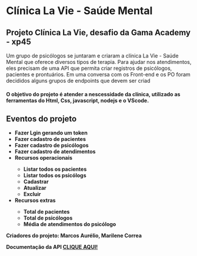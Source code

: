 # Clínica La Vie - Saúde Mental
<h2>Projeto Clínica La Vie, desafio da Gama Academy - xp45</h2>
<p>
Um grupo de psicólogos se juntaram e criaram a clínica La Vie -
Saúde Mental que oferece diversos tipos de terapia.
Para ajudar nos atendimentos, eles precisam de uma API que
permita criar registros de psicólogos, pacientes e prontuários.
Em uma conversa com os Front-end e os PO foram decididos
alguns grupos de endpoints que devem ser criad
</p>

<h4>O objetivo do projeto é atender a nescessidade da clínica,
utilizado as ferramentas do Html, Css, javascript, nodejs e o VScode.
<div>
  <h2>Eventos do projeto </h2>
    <ul>
        <li>Fazer Lgin gerando um token</li>
        <li>Fazer cadastro de pacientes</li>
        <li>Fazer cadastro de psicólogos</li>
        <li>Fazer cadastro de atendimentos</li>
        <li>Recursos operacionais</li>
        <ul>
           <li>Listar todos os pacientes</li>
           <li>Listar todos os psicólogs</li>
           <li>Cadastrar</li>
           <li>Atualizar</li>
           <li>Excluir</li>
        </ul>
        <li>Recursos extras</li>
        <ul>
           <li>Total de pacientes</li>
           <li>Total de psicólogos</li>
           <li>Média de atendimentos do psicólogo</li>
        </ul>
    </ul>
    
</div>
<p>Criadores do projeto: Marcos Aurélio, Marilene Correa </p>
<a>Documentação da API <a href="https://documenter.getpostman.com/view/23922555/2s84Diy5Rh"
 target="_blank">CLIQUE AQUI!</a>
</h4>

